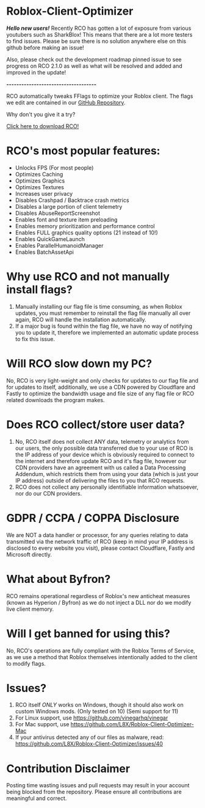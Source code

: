 # Roblox-Client-Optimizer

***Hello new users!***
Recently RCO has gotten a lot of exposure from various youtubers such as SharkBlox! This means that there are a lot more testers to find issues. Please be sure there is no solution anywhere else on this github before making an issue!

Also, please check out the development roadmap pinned issue to see progress on RCO 2.1.0 as well as what will be resolved and added and improved in the update!

**------------------------------------**

RCO automatically tweaks FFlags to optimize your Roblox client.
The flags we edit are contained in our [GitHub Repository](https://github.com/L8X/Roblox-Client-Optimizer/blob/main/ClientAppSettings.json).

Why don't you give it a try?

[Click here to download RCO!](https://roblox-client-optimizer.simulhost.com/download)

# RCO's most popular features:

- Unlocks FPS (For most people)
- Optimizes Caching
- Optimizes Graphics
- Optimizes Textures
- Increases user privacy
- Disables Crashpad / Backtrace crash metrics
- Disables a large portion of client telemetry
- Disables AbuseReportScreenshot
- Enables font and texture item preloading
- Enables memory prioritization and performance control
- Enables FULL graphics quality options (21 instead of 10!)
- Enables QuickGameLaunch
- Enables ParallelHumanoidManager
- Enables BatchAssetApi

# Why use RCO and not manually install flags?
1. Manually installing our flag file is time consuming, as when Roblox updates, you must remember to reinstall the flag file manually all over again, RCO will handle the installation automatically.
2. If a major bug is found within the flag file, we have no way of notifying you to update it, therefore we implemented an automatic update process to fix this issue.

# Will RCO slow down my PC?
No, RCO is very light-weight and only checks for updates to our flag file and for updates to itself, additionally, we use a CDN powered by Cloudflare and Fastly to optimize the bandwidth usage and file size of any flag file or RCO related downloads the program makes.

# Does RCO collect/store user data?
1. No, RCO itself does not collect ANY data, telemetry or analytics from our users, the only possible data transferred due to your use of RCO is the IP address of your device which is obviously required to connect to the internet and therefore update RCO and it's flag file, however our CDN providers have an agreement with us called a Data Processing Addendum, which restricts them from using your data (which is just your IP address) outside of delivering the files to you that RCO requests.
2. RCO does not collect any personally identifiable information whatsoever, nor do our CDN providers.

# GDPR / CCPA / COPPA Disclosure
We are NOT a data handler or processor, for any queries relating to data transmitted via the network traffic of RCO (keep in mind your IP address is disclosed to every website you visit), please contact Cloudflare, Fastly and Microsoft directly.

# What about Byfron?
RCO remains operational regardless of Roblox's new anticheat measures (known as Hyperion / Byfron) as we do not inject a DLL nor do we modify live client memory.

# Will I get banned for using this?
No, RCO's operations are fully compliant with the Roblox Terms of Service, as we use a method that Roblox themselves intentionally added to the client to modify flags.

# Issues? 
1. RCO itself *ONLY* works on Windows, though it should also work on custom Windows mods. (Only tested on 10) (Semi support for 11)
2. For Linux support, use https://github.com/vinegarhq/vinegar
3. For Mac support, use https://github.com/L8X/Roblox-Client-Optimizer-Mac
4. If your antivirus detected any of our files as malware, read: https://github.com/L8X/Roblox-Client-Optimizer/issues/40

# Contribution Disclaimer
Posting time wasting issues and pull requests may result in your account being blocked from the repository. 
Please ensure all contributions are meaningful and correct.
